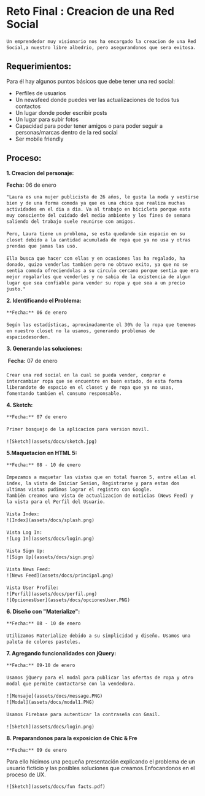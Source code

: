 # Reto Final : Creacion de una Red Social

    Un emprendedor muy visionario nos ha encargado la creacion de una Red Social,a nuestro libre albedrio, pero asegurandonos que sera exitosa.

## Requerimientos:
   Para él hay algunos puntos básicos que debe tener una red social:

* Perfiles de usuarios
* Un newsfeed donde puedes ver las actualizaciones de todos tus contactos
* Un lugar donde poder escribir posts
* Un lugar para subir fotos
* Capacidad para poder tener amigos o para poder seguir a personas/marcas dentro de la red social
* Ser mobile friendly

## Proceso:

**1. Creacion del personaje:** 

   **Fecha:** 06 de enero

    "Laura es una mujer publicista de 26 años, le gusta la moda y vestirse bien y de una forma comoda ya que es una chica que realiza muchas actividades en el dia a dia. Va al trabajo en bicicleta porque esta muy consciente del cuidado del medio ambiente y los fines de semana saliendo del trabajo suele reunirse con amigos.

    Pero, Laura tiene un problema, se esta quedando sin espacio en su closet debido a la cantidad acumulada de ropa que ya no usa y otras prendas que jamas las usó.

    Ella busca que hacer con ellas y en ocasiones las ha regalado, ha donado, quizo venderlas tambien pero no obtuvo exito, ya que no se sentia comoda ofreciendolas a su circulo cercano porque sentia que era mejor regalarles que venderles y no sabia de la existencia de algun lugar que sea confiable para vender su ropa y que sea a un precio justo."

**2. Identificando el Problema:**

    **Fecha:** 06 de enero
   
    Según las estadísticas, aproximadamente el 30% de la ropa que tenemos en nuestro closet no la usamos, generando problemas de espaciodesorden.
    
**3. Generando las soluciones:**

   **Fecha:** 07 de enero

    Crear una red social en la cual se pueda vender, comprar e intercambiar ropa que se encuentre en buen estado, de esta forma liberandote de espacio en el closet y de ropa que ya no usas, fomentando tambien el consumo responsable.

**4. Sketch:**

    **Fecha:** 07 de enero

    Primer bosquejo de la aplicacion para version movil.

    ![Sketch](assets/docs/sketch.jpg)

**5.Maquetacion en HTML 5:**

    **Fecha:** 08 - 10 de enero

    Empezamos a maquetar las vistas que en total fueron 5, entre ellas el index, la vista de Iniciar Sesion, Registrarse y para estas dos ultimas vistas pudimos lograr el registro con Google.
    También creamos una vista de actualizacion de noticias (News Feed) y la vista para el Perfil del Usuario.

    Vista Index:
    ![Index](assets/docs/splash.png)

    Vista Log In:
    ![Log In](assets/docs/login.png)

    Vista Sign Up:
    ![Sign Up](assets/docs/sign.png)

    Vista News Feed:
    ![News Feed](assets/docs/principal.png)

    Vista User Profile:
    ![Perfil](assets/docs/perfil.png)
    ![OpcionesUser](assets/docs/opcionesUser.PNG)
    

**6. Diseño con "Materialize":**

    **Fecha:** 08 - 10 de enero

    Utilizamos Materialize debido a su simplicidad y diseño. Usamos una paleta de colores pasteles.

**7. Agregando funcionalidades con jQuery:**

    **Fecha:** 09-10 de enero

    Usamos jQuery para el modal para publicar las ofertas de ropa y otro modal que permite contactarse con la vendedora.

    ![Mensaje](assets/docs/message.PNG)
    ![Modal](assets/docs/modal1.PNG)

    Usamos Firebase para autenticar la contraseña con Gmail.
    
    ![Sketch](assets/docs/login.png)

**8. Preparandonos para la exposicion de Chic & Fre**

    **Fecha:** 09 de enero

Para ello hicimos una pequeña presentación explicando el problema de un usuario ficticio y las posibles soluciones que creamos.Enfocandonos en el proceso de UX.

    ![Sketch](assets/docs/fun facts.pdf)












